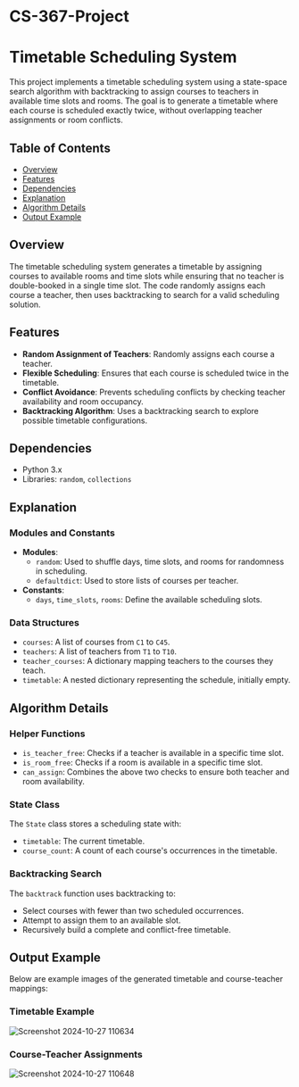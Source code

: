 # CS-367-Project

# Timetable Scheduling System

This project implements a timetable scheduling system using a state-space search algorithm with backtracking to assign courses to teachers in available time slots and rooms. The goal is to generate a timetable where each course is scheduled exactly twice, without overlapping teacher assignments or room conflicts.

## Table of Contents
- [Overview](#overview)
- [Features](#features)
- [Dependencies](#dependencies)
- [Explanation](#explanation)
- [Algorithm Details](#algorithm-details)
- [Output Example](#output-example)


## Overview
The timetable scheduling system generates a timetable by assigning courses to available rooms and time slots while ensuring that no teacher is double-booked in a single time slot. The code randomly assigns each course a teacher, then uses backtracking to search for a valid scheduling solution.

## Features
- **Random Assignment of Teachers**: Randomly assigns each course a teacher.
- **Flexible Scheduling**: Ensures that each course is scheduled twice in the timetable.
- **Conflict Avoidance**: Prevents scheduling conflicts by checking teacher availability and room occupancy.
- **Backtracking Algorithm**: Uses a backtracking search to explore possible timetable configurations.

## Dependencies
- Python 3.x
- Libraries: `random`, `collections`

## Explanation

### Modules and Constants
- **Modules**:
  - `random`: Used to shuffle days, time slots, and rooms for randomness in scheduling.
  - `defaultdict`: Used to store lists of courses per teacher.
- **Constants**:
  - `days`, `time_slots`, `rooms`: Define the available scheduling slots.
  
### Data Structures
- `courses`: A list of courses from `C1` to `C45`.
- `teachers`: A list of teachers from `T1` to `T10`.
- `teacher_courses`: A dictionary mapping teachers to the courses they teach.
- `timetable`: A nested dictionary representing the schedule, initially empty.

## Algorithm Details

### Helper Functions
- `is_teacher_free`: Checks if a teacher is available in a specific time slot.
- `is_room_free`: Checks if a room is available in a specific time slot.
- `can_assign`: Combines the above two checks to ensure both teacher and room availability.

### State Class
The `State` class stores a scheduling state with:
  - `timetable`: The current timetable.
  - `course_count`: A count of each course's occurrences in the timetable.

### Backtracking Search
The `backtrack` function uses backtracking to:
  - Select courses with fewer than two scheduled occurrences.
  - Attempt to assign them to an available slot.
  - Recursively build a complete and conflict-free timetable.


## Output Example
Below are example images of the generated timetable and course-teacher mappings:

### Timetable Example
![Screenshot 2024-10-27 110634](https://github.com/user-attachments/assets/edebc2e8-0a89-48a9-8751-0264cca1b591)

### Course-Teacher Assignments
![Screenshot 2024-10-27 110648](https://github.com/user-attachments/assets/13640269-5574-4c3b-91ce-90fe0023b93a)
